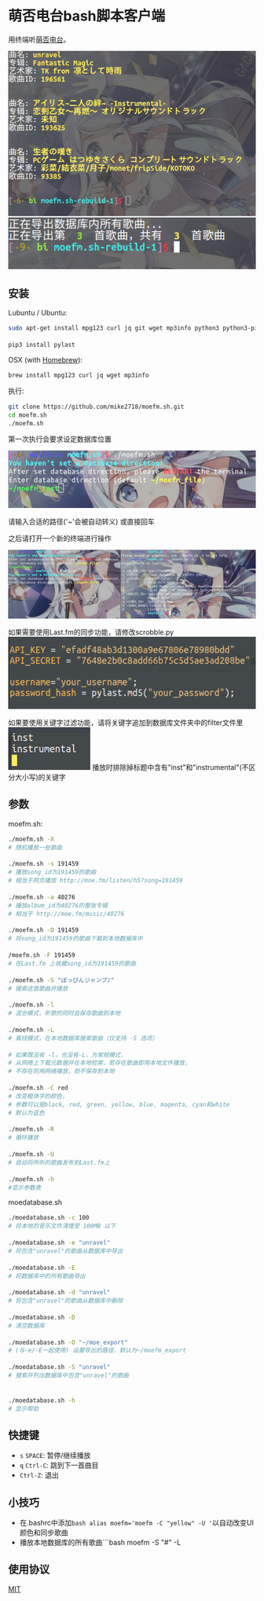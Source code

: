 ﻿# 萌否电台bash脚本客户端

用终端听[萌否电台](http://moe.fm)。

![萌否电台数据库管理](assets/img/moedatabase_1.png)
![萌否电台数据库管理](assets/img/moedatabase_2.png)

## 安装

Lubuntu / Ubuntu:

```bash
sudo apt-get install mpg123 curl jq git wget mp3info python3 python3-pip		 

pip3 install pylast
```

OSX (with [Homebrew](https://brew.sh/)):

```
brew install mpg123 curl jq wget mp3info
```

执行:


```bash
git clone https://github.com/mike2718/moefm.sh.git
cd moefm.sh
./moefm.sh
```

第一次执行会要求设定数据库位置

![设定数据库位置](assets/img/moefm.sh_install.png)

请输入合适的路径('~'会被自动转义)
或直接回车

之后请打开一个新的终端进行操作

![打开新终端](assets/img/moefm.sh_install_2.png)

如果需要使用Last.fm的同步功能，请修改scrobble.py		
![提供last.fm的信息](assets/img/lastfm_usage.png)


如果要使用关键字过滤功能，请将关键字追加到数据库文件夹中的filter文件里
![关键字筛选](assets/img/filter.png)
播放时排除掉标题中含有"inst"和"instrumental"(不区分大小写)的关键字

## 参数

moefm.sh:
```bash
./moefm.sh -X
# 随机播放一些歌曲

./moefm.sh -s 191459
# 播放song_id为191459的歌曲
# 相当于网页播放 http://moe.fm/listen/h5?song=191459

./moefm.sh -a 40276
# 播放album_id为40276的整张专辑
# 相当于 http://moe.fm/music/40276 

./moefm.sh -D 191459
# 将song_id为191459的歌曲下载到本地数据库中

/moefm.sh -F 191459
# 在Last.fm 上收藏song_id为191459的歌曲

./moefm.sh -S "ぽっぴんジャンプ♪"
# 搜索这首歌曲并播放

./moefm.sh -l
# 混合模式，听歌的同时会保存歌曲到本地

./moefm.sh -L
# 离线模式，在本地数据库搜索歌曲（仅支持 -S 选项）

# 如果既没有 -l，也没有-L，为常规模式，
# 从网络上下载元数据并在本地检索，若存在歌曲即用本地文件播放，
# 不存在则用网络播放，但不保存到本地

./moefm.sh -C red
# 改变粗体字的颜色，
# 参数可以是black, red, green, yellow, blue, magenta, cyan和white
# 默认为蓝色

./moefm.sh -R
# 循环播放

./moefm.sh -U		
# 自动将所听的歌曲发布到Last.fm上		

./moefm.sh -h
#显示参数表
```

moedatabase.sh
```bash
./moedatabase.sh -c 100
# 将本地的音乐文件清理至 100MB 以下

./moedatabase.sh -e "unravel"
# 将包含"unravel"的歌曲从数据库中导出

./moedatabase.sh -E
# 将数据库中的所有歌曲导出

./moedatabase.sh -d "unravel"
# 将包含"unravel"的歌曲从数据库中删除

./moedatabase.sh -D
# 清空数据库

./moedatabase.sh -O "~/moe_export"
# (与-e/-E一起使用) 设置导出的路径，默认为~/moefm_export

./moedatabase.sh -S "unravel"
# 搜索并列出数据库中包含"unravel"的歌曲


./moedatabase.sh -h
# 显示帮助
```

## 快捷键

* `s` `SPACE`: 暂停/继续播放
* `q` `Ctrl-C`: 跳到下一首曲目
* `Ctrl-Z`: 退出

## 小技巧
* 在.bashrc中添加```bash alias moefm='moefm -C "yellow" -U '```以自动改变UI颜色和同步歌曲
* 播放本地数据库的所有歌曲```bash moefm -S "#" -L


## 使用协议
[MIT](https://github.com/mike2718/moefm.sh/blob/master/LICENSE)
